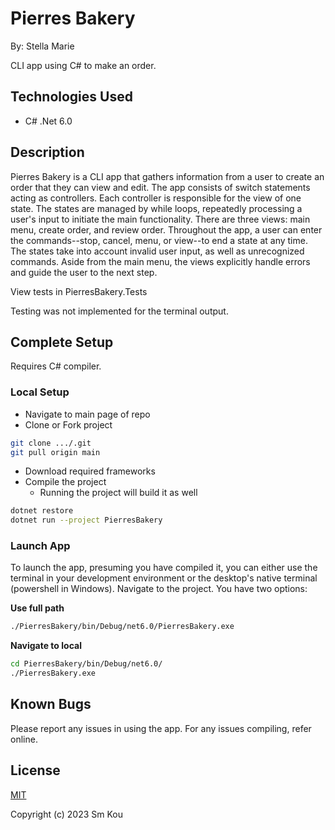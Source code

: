 # Pierres Bakery

By: Stella Marie

CLI app using C# to make an order.

## **Technologies Used**

- C# .Net 6.0

## **Description**

Pierres Bakery is a CLI app that gathers information from a user to create an order that they can view and edit. The app consists of switch statements acting as controllers. Each controller is responsible for the view of one state. The states are managed by while loops, repeatedly processing a user's input to initiate the main functionality. There are three views: main menu, create order, and review order. Throughout the app, a user can enter the commands--stop, cancel, menu, or view--to end a state at any time. The states take into account invalid user input, as well as unrecognized commands. Aside from the main menu, the views explicitly handle errors and guide the user to the next step.

View tests in PierresBakery.Tests

Testing was not implemented for the terminal output.

## **Complete Setup**

Requires C# compiler.

### **Local Setup**

- Navigate to main page of repo
- Clone or Fork project

```bash
git clone .../.git
git pull origin main
```

- Download required frameworks
- Compile the project
  - Running the project will build it as well

```bash
dotnet restore
dotnet run --project PierresBakery
```

### **Launch App**

To launch the app, presuming you have compiled it, you can either use the terminal in your development environment or the desktop's native terminal (powershell in Windows). Navigate to the project. You have two options:

**Use full path**

```bash
./PierresBakery/bin/Debug/net6.0/PierresBakery.exe
```

**Navigate to local**

```bash
cd PierresBakery/bin/Debug/net6.0/
./PierresBakery.exe
```

## **Known Bugs**

Please report any issues in using the app. For any issues compiling, refer online. 

## **License**

[MIT](https://choosealicense.com/licenses/mit/)

Copyright (c) 2023 Sm Kou
